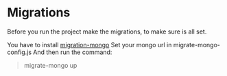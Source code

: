 # Migrations

Before you run the project make the migrations, to make sure is all set.

You have to install [migration-mongo](https://www.npmjs.com/package/migrate-mongo)
Set your mongo url in migrate-mongo-config.js
And then run the command:

> migrate-mongo up
